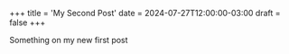 +++
title = 'My Second Post'
date = 2024-07-27T12:00:00-03:00
draft = false
+++

Something on my new first post
